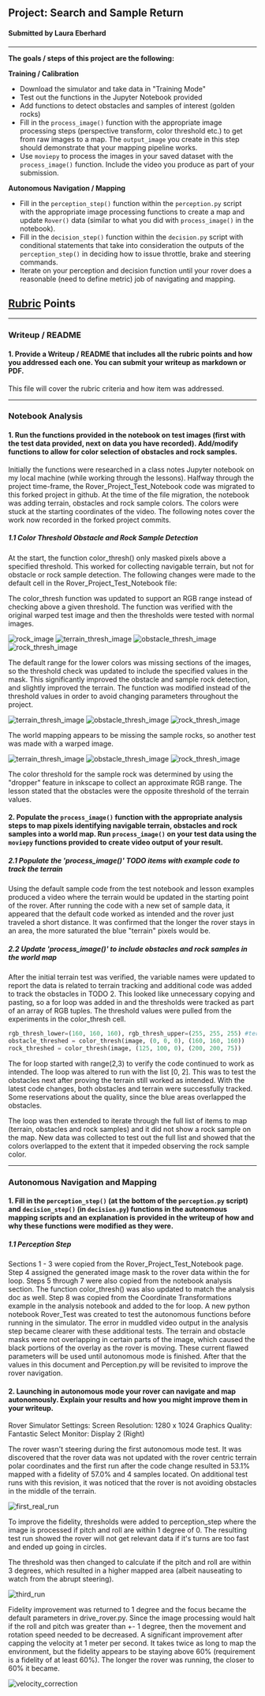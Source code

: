 ## Project: Search and Sample Return
#### Submitted by Laura Eberhard
---


**The goals / steps of this project are the following:**  

**Training / Calibration**  

* Download the simulator and take data in "Training Mode"
* Test out the functions in the Jupyter Notebook provided
* Add functions to detect obstacles and samples of interest (golden rocks)
* Fill in the `process_image()` function with the appropriate image processing steps (perspective transform, color threshold etc.) to get from raw images to a map.  The `output_image` you create in this step should demonstrate that your mapping pipeline works.
* Use `moviepy` to process the images in your saved dataset with the `process_image()` function.  Include the video you produce as part of your submission.

**Autonomous Navigation / Mapping**

* Fill in the `perception_step()` function within the `perception.py` script with the appropriate image processing functions to create a map and update `Rover()` data (similar to what you did with `process_image()` in the notebook). 
* Fill in the `decision_step()` function within the `decision.py` script with conditional statements that take into consideration the outputs of the `perception_step()` in deciding how to issue throttle, brake and steering commands. 
* Iterate on your perception and decision function until your rover does a reasonable (need to define metric) job of navigating and mapping.  

[//]: # (Image References)
[image_0]: ./misc/rover_image.jpg
[image_rock]: "./calibration_images/example_rock1.jpg"
[image_terrain_1]: ./output/terrain_threshed.jpg
[image_obstacle_1]: ./output/obstacle_threshed.jpg
[image_rock_sample_1]: ./output/rock_sample_threshed.jpg
[image_terrain_2]: ./output/terrain_threshed1.jpg
[image_obstacle_2]: ./output/obstacle_threshed1.jpg
[image_rock_sample_2]: ./output/rock_sample_threshed1.jpg
[image_terrain_warped]: ./output/terrain_threshed2.jpg
[image_obstacle_warped]: ./output/obstacle_threshed2.jpg
[image_rock_sample_warped]: ./output/rock_sample_threshed3.jpg
[first_run]: ./output/first_auto_post_nav_update.jpg
[third_run]: ./output/auto_pitch_roll_3_deg.jpg
[velocity_correction]: ./output/auto_thresh_1_vel_1.jpg


## [Rubric](https://review.udacity.com/#!/rubrics/916/view) Points

---
### Writeup / README

#### 1. Provide a Writeup / README that includes all the rubric points and how you addressed each one.  You can submit your writeup as markdown or PDF.  

This file will cover the rubric criteria and how item was addressed. 

---
### Notebook Analysis
#### 1. Run the functions provided in the notebook on test images (first with the test data provided, next on data you have recorded). Add/modify functions to allow for color selection of obstacles and rock samples.

Initially the functions were researched in a class notes Jupyter notebook on my local machine (while working through the lessons). Halfway through the project time-frame, the Rover_Project_Test_Notebook code was migrated to this forked project in github. At the time of the file migration, the notebook was adding terrain, obstacles and rock sample colors. The colors were stuck at the starting coordinates of the video. The following notes cover the work now recorded in the forked project commits.

##### 1.1 Color Threshold Obstacle and Rock Sample Detection
At the start, the function color_thresh() only masked pixels above a specified threshold. This worked for collecting navigable terrain, but not for obstacle or rock sample detection. The following changes were made to the default cell in the Rover_Project_Test_Notebook file:

The color_thresh function was updated to support an RGB range instead of checking above a given threshold. The function was verified with the original warped test image and then the thresholds were tested with normal images.

![rock_image][image_rock]
![terrain_thresh_image][image_terrain_1]
![obstacle_thresh_image][image_obstacle_1]
![rock_thresh_image][image_rock_sample_1]

The default range for the lower colors was missing sections of the images, so the threshold check was updated to include the specified values in the mask. This significantly improved the obstacle and sample rock detection, and slightly improved the terrain. The function was modified instead of the threshold values in order to avoid changing parameters throughout the project.

![terrain_thresh_image][image_terrain_2]
![obstacle_thresh_image][image_obstacle_2] 
![rock_thresh_image][image_rock_sample_2]  

The world mapping appears to be missing the sample rocks, so another test was made with a warped image.

![terrain_thresh_image][image_terrain_warped]
![obstacle_thresh_image][image_obstacle_warped]
![rock_thresh_image][image_rock_sample_warped]

The color threshold for the sample rock was determined by using the "dropper" feature in inkscape to collect an approximate RGB range. The lesson stated that the obstacles were the opposite threshold of the terrain values.

#### 2. Populate the `process_image()` function with the appropriate analysis steps to map pixels identifying navigable terrain, obstacles and rock samples into a world map.  Run `process_image()` on your test data using the `moviepy` functions provided to create video output of your result. 

##### 2.1 Populate the 'process_image()' TODO items with example code to track the terrain
Using the default sample code from the test notebook and lesson examples produced a video where the terrain would be updated in the starting point of the rover. After running the code with a new set of sample data, it appeared that the default code worked as intended and the rover just traveled a short distance. It was confirmed that the longer the rover stays in an area, the more saturated the blue "terrain" pixels would be.

##### 2.2 Update 'process_image()' to include obstacles and rock samples in the world map
After the initial terrain test was verified, the variable names were updated to report the data is related to terrain tracking and additional code was added to track the obstacles in TODO 2. This looked like unnecessary copying and pasting, so a for loop was added in and the thresholds were tracked as part of an array of RGB tuples. The threshold values were pulled from the experiments in the color_thresh cell.
``` python
rgb_thresh_lower=(160, 160, 160), rgb_thresh_upper=(255, 255, 255) #terrain defaults in function parameters
obstacle_threshed = color_thresh(image, (0, 0, 0), (160, 160, 160))
rock_threshed = color_thresh(image, (125, 100, 0), (200, 200, 75))
```
The for loop started with range(2,3) to verify the code continued to work as intended. The loop was altered to run with the list [0, 2]. This was to test the obstacles next after proving the terrain still worked as intended. With the latest code changes, both obstacles and terrain were successfully tracked. Some reservations about the quality, since the blue areas overlapped the obstacles. 

The loop was then extended to iterate through the full list of items to map (terrain, obstacles and rock samples) and it did not show a rock sample on the map. New data was collected to test out the full list and showed that the colors overlapped to the extent that it impeded observing the rock sample color.

---
### Autonomous Navigation and Mapping

#### 1. Fill in the `perception_step()` (at the bottom of the `perception.py` script) and `decision_step()` (in `decision.py`) functions in the autonomous mapping scripts and an explanation is provided in the writeup of how and why these functions were modified as they were.

##### 1.1 Perception Step
Sections 1 - 3 were copied from the Rover_Project_Test_Notebook page. Step 4 assigned the generated image mask to the rover data within the for loop. Steps 5 through 7 were also copied from the notebook analysis section. The function color_thresh() was also updated to match the analysis doc as well. Step 8 was copied from the Coordinate Transformations example in the analysis notebook and added to the for loop. A new python notebook Rover_Test was created to test the autonomous functions before running in the simulator. The error in muddled video output in the analysis step became clearer with these additional tests. The terrain and obstacle masks were not overlapping in certain parts of the image, which caused the black portions of the overlay as the rover is moving. These current flawed parameters will be used until autonomous mode is finished. After that the values in this document and Perception.py will be revisited to improve the rover navigation.


#### 2. Launching in autonomous mode your rover can navigate and map autonomously.  Explain your results and how you might improve them in your writeup.  
Rover Simulator Settings: 
	Screen Resolution: 1280 x 1024
	Graphics Quality: Fantastic
	Select Monitor: Display 2 (Right)
	
The rover wasn't steering during the first autonomous mode test. It was discovered that the rover data was not updated with the rover centric terrain polar coordinates and the first run after the code change resulted in 53.1% mapped with a fidelity of 57.0% and 4 samples located. On additional test runs with this revision, it was noticed that the rover is not avoiding obstacles in the middle of the terrain.

![first_real_run][first_run]

To improve the fidelity, thresholds were added to perception_step where the image is processed if pitch and roll are within 1 degree of 0. The resulting test run showed the rover will not get relevant data if it's turns are too fast and ended up going in circles.

The threshold was then changed to calculate if the pitch and roll are within 3 degrees, which resulted in a higher mapped area (albeit nauseating to watch from the abrupt steering).

![third_run]

Fidelity improvement was returned to 1 degree and the focus became the default parameters in drive_rover.py. Since the image processing would halt if the roll and pitch was greater than +- 1 degree, then the movement and rotation speed needed to be decreased. A significant improvement after capping the velocity at 1 meter per second. It takes twice as long to map the environment, but the fidelity appears to be staying above 60% (requirement is a fidelity of at least 60%). The longer the rover was running, the closer to 60% it became.

![velocity_correction]





